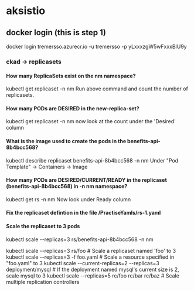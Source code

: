 # aksistio

## docker login (this is step 1)
docker login tremersso.azurecr.io -u tremersso -p yLxxxzgW5wFxxxBlU9y

### ckad -> replicasets
#### How many ReplicaSets exist on the nm namespace?
kubectl get replicaset -n nm
Run above command and count the number of replicasets.

#### How many PODs are DESIRED in the new-replica-set?
kubectl get replicaset -n nm
now look at the count under the 'Desired' column

#### What is the image used to create the pods in the benefits-api-8b4bcc568?
kubectl describe replicaset benefits-api-8b4bcc568 -n nm
Under "Pod Template" -> Containers -> Image

#### How many PODs are DESIRED/CURRENT/READY in the replicaset (benefits-api-8b4bcc568) in -n nm namespace?
kubectl get rs -n nm 
Now look under Ready column

#### Fix the replicaset defintion in the file /PractiseYamls/rs-1.yaml

#### Scale the replicaset to 3 pods
kubectl scale --replicas=3 rs/benefits-api-8b4bcc568  -n nm

kubectl scale --replicas=3 rs/foo                                 # Scale a replicaset named 'foo' to 3
kubectl scale --replicas=3 -f foo.yaml                            # Scale a resource specified in "foo.yaml" to 3
kubectl scale --current-replicas=2 --replicas=3 deployment/mysql  # If the deployment named mysql's current size is 2, scale mysql to 3
kubectl scale --replicas=5 rc/foo rc/bar rc/baz                   # Scale multiple replication controllers

